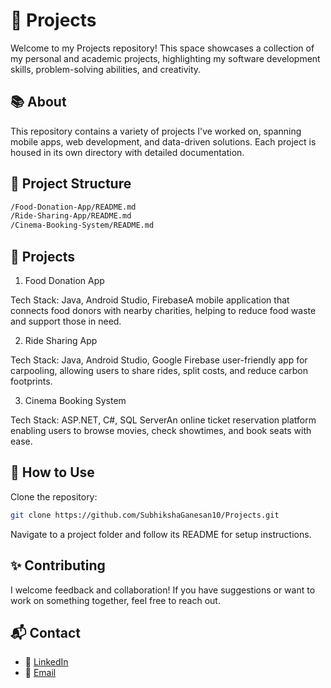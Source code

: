 # 🚀 Projects
Welcome to my Projects repository! This space showcases a collection of my personal and academic projects, highlighting my software development skills, problem-solving abilities, and creativity.

## 📚 About

This repository contains a variety of projects I've worked on, spanning mobile apps, web development, and data-driven solutions. Each project is housed in its own directory with detailed documentation.

## 📂 Project Structure

```bash
/Food-Donation-App/README.md  
/Ride-Sharing-App/README.md  
/Cinema-Booking-System/README.md
```

## 🌟 Projects

1. Food Donation App

Tech Stack: Java, Android Studio, FirebaseA mobile application that connects food donors with nearby charities, helping to reduce food waste and support those in need.

2. Ride Sharing App

Tech Stack: Java, Android Studio, Google Firebase user-friendly app for carpooling, allowing users to share rides, split costs, and reduce carbon footprints.

3. Cinema Booking System

Tech Stack: ASP.NET, C#, SQL ServerAn online ticket reservation platform enabling users to browse movies, check showtimes, and book seats with ease.

## 🚧 How to Use

Clone the repository:

```bash
git clone https://github.com/SubhikshaGanesan10/Projects.git
```


Navigate to a project folder and follow its README for setup instructions.

## ✨ Contributing

I welcome feedback and collaboration! If you have suggestions or want to work on something together, feel free to reach out.

## 📬 Contact

- 💼 [LinkedIn](https://www.linkedin.com/in/subhiksha-ganesan-85732619b/)
- 📧 [Email](mailto:ganesansubhiksha@gmail.com)
